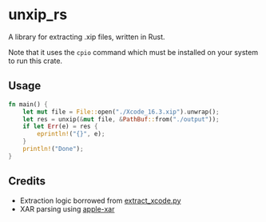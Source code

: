 # unxip_rs

A library for extracting .xip files, written in Rust.

Note that it uses the `cpio` command which must be installed on your system to run this crate.

## Usage

```rs
fn main() {
    let mut file = File::open("./Xcode_16.3.xip").unwrap();
    let res = unxip(&mut file, &PathBuf::from("./output"));
    if let Err(e) = res {
        eprintln!("{}", e);
    }
    println!("Done");
}
```

## Credits

- Extraction logic borrowed from [extract_xcode.py](https://github.com/bitcoin-core/apple-sdk-tools/blob/master/extract_xcode.py)
- XAR parsing using [apple-xar](https://crates.io/crates/apple-xar)
